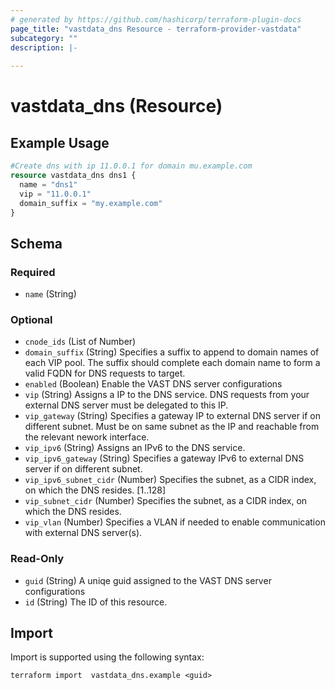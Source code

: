 ```yaml
---
# generated by https://github.com/hashicorp/terraform-plugin-docs
page_title: "vastdata_dns Resource - terraform-provider-vastdata"
subcategory: ""
description: |-
  
---
```


# vastdata_dns (Resource)



## Example Usage

```terraform
#Create dns with ip 11.0.0.1 for domain mu.example.com
resource vastdata_dns dns1 {
  name = "dns1"
  vip = "11.0.0.1"
  domain_suffix = "my.example.com"
}
```

<!-- schema generated by tfplugindocs -->
## Schema

### Required

- `name` (String)

### Optional

- `cnode_ids` (List of Number)
- `domain_suffix` (String) Specifies a suffix to append to domain names of each VIP pool. The suffix should complete each domain name to form a valid FQDN for DNS requests to target.
- `enabled` (Boolean) Enable the VAST DNS server configurations
- `vip` (String) Assigns a IP to the DNS service. DNS requests from your external DNS server must be delegated to this IP.
- `vip_gateway` (String) Specifies a gateway IP to external DNS server if on different subnet. Must be on same subnet as the IP and reachable from the relevant nework interface.
- `vip_ipv6` (String) Assigns an IPv6 to the DNS service.
- `vip_ipv6_gateway` (String) Specifies a gateway IPv6 to external DNS server if on different subnet.
- `vip_ipv6_subnet_cidr` (Number) Specifies the subnet, as a CIDR index, on which the DNS resides. [1..128]
- `vip_subnet_cidr` (Number) Specifies the subnet, as a CIDR index, on which the DNS resides.
- `vip_vlan` (Number) Specifies a VLAN if needed to enable communication with external DNS server(s).

### Read-Only

- `guid` (String) A uniqe guid assigned to the VAST DNS server configurations
- `id` (String) The ID of this resource.

## Import

Import is supported using the following syntax:

```shell
terraform import  vastdata_dns.example <guid>
```
